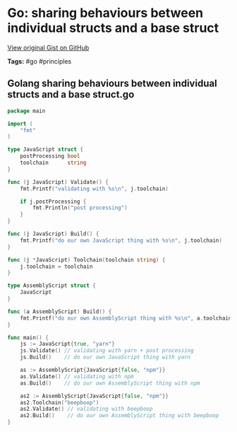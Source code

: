 # Go: sharing behaviours between individual structs and a base struct 

[View original Gist on GitHub](https://gist.github.com/Integralist/b78bcff09166a8dea9cabfcd7af96383)

**Tags:** #go #principles

## Golang sharing behaviours between individual structs and a base struct.go

```go
package main

import (
	"fmt"
)

type JavaScript struct {
	postProcessing bool
	toolchain      string
}

func (j JavaScript) Validate() {
	fmt.Printf("validating with %s\n", j.toolchain)

	if j.postProcessing {
		fmt.Println("post processing")
	}
}

func (j JavaScript) Build() {
	fmt.Printf("do our own JavaScript thing with %s\n", j.toolchain)
}

func (j *JavaScript) Toolchain(toolchain string) {
	j.toolchain = toolchain
}

type AssemblyScript struct {
	JavaScript
}

func (a AssemblyScript) Build() {
	fmt.Printf("do our own AssemblyScript thing with %s\n", a.toolchain)
}

func main() {
	js := JavaScript{true, "yarn"}
	js.Validate() // validating with yarn + post processing
	js.Build()    // do our own JavaScript thing with yarn

	as := AssemblyScript{JavaScript{false, "npm"}}
	as.Validate() // validating with npm
	as.Build()    // do our own AssemblyScript thing with npm

	as2 := AssemblyScript{JavaScript{false, "npm"}}
	as2.Toolchain("beepboop")
	as2.Validate() // validating with beepboop
	as2.Build()    // do our own AssemblyScript thing with beepboop
}
```

